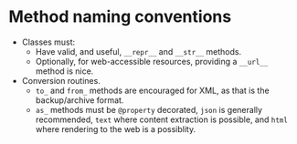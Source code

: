# Method naming conventions

* Classes must:
	* Have valid, and useful, `__repr__` and `__str__` methods.
	* Optionally, for web-accessible resources, providing a `__url__` method is nice.
* Conversion routines.
	* `to_` and `from_` methods are encouraged for XML, as that is the backup/archive format.
	* `as_` methods must be `@property` decorated, `json` is generally recommended, `text` where content extraction is possible, and `html` where rendering to the web is a possiblity.
